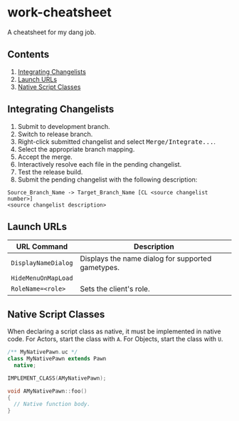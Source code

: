work-cheatsheet
===============

A cheatsheet for my dang job.

Contents
--------
1. [Integrating Changelists](https://github.com/zachwlewis/work-cheatsheet#integrating-changelists)
2. [Launch URLs](https://github.com/zachwlewis/work-cheatsheet#launch-urls)
3. [Native Script Classes](https://github.com/zachwlewis/work-cheatsheet#native-script-classes)

Integrating Changelists
-----------------------

1. Submit to development branch.
2. Switch to release branch.
3. Right-click submitted changelist and select <kbd>Merge/Integrate...</kbd>.
4. Select the appropriate branch mapping.
5. Accept the merge.
6. Interactively resolve each file in the pending changelist.
7. Test the release build.
8. Submit the pending changelist with the following description:

```
Source_Branch_Name -> Target_Branch_Name [CL <source changelist number>]
<source changelist description>
```

Launch URLs
-----------

|URL Command|Description|
|-----------|-----------|
|`DisplayNameDialog`|Displays the name dialog for supported gametypes.|
|`HideMenuOnMapLoad`||
|`RoleName=<role>`|Sets the client's role.|

Native Script Classes
---------------------

When declaring a script class as native, it must be implemented in native code. For Actors, start the class with `A`. For Objects, start the class with `U`.

``` java
/** MyNativePawn.uc */
class MyNativePawn extends Pawn
  native;
```

``` cpp
IMPLEMENT_CLASS(AMyNativePawn);

void AMyNativePawn::foo()
{
  // Native function body.
}
```
